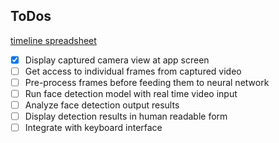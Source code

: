 ## ToDos
[timeline spreadsheet](https://docs.google.com/spreadsheets/d/1W_65tcI0yQaMXd4k4yNVHWNXbf-1m2IIhWQkJp4XYNo/edit#gid=0)
- [x] Display captured camera view at app screen
- [ ] Get access to individual frames from captured video
- [ ] Pre-process frames before feeding them to neural network
- [ ] Run face detection model with real time video input
- [ ] Analyze face detection output results
- [ ] Display detection results in human readable form
- [ ] Integrate with keyboard interface
